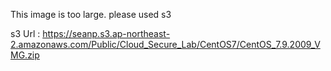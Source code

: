 This image is too large.
please used s3

s3 Url : https://seanp.s3.ap-northeast-2.amazonaws.com/Public/Cloud_Secure_Lab/CentOS7/CentOS_7.9.2009_VMG.zip
